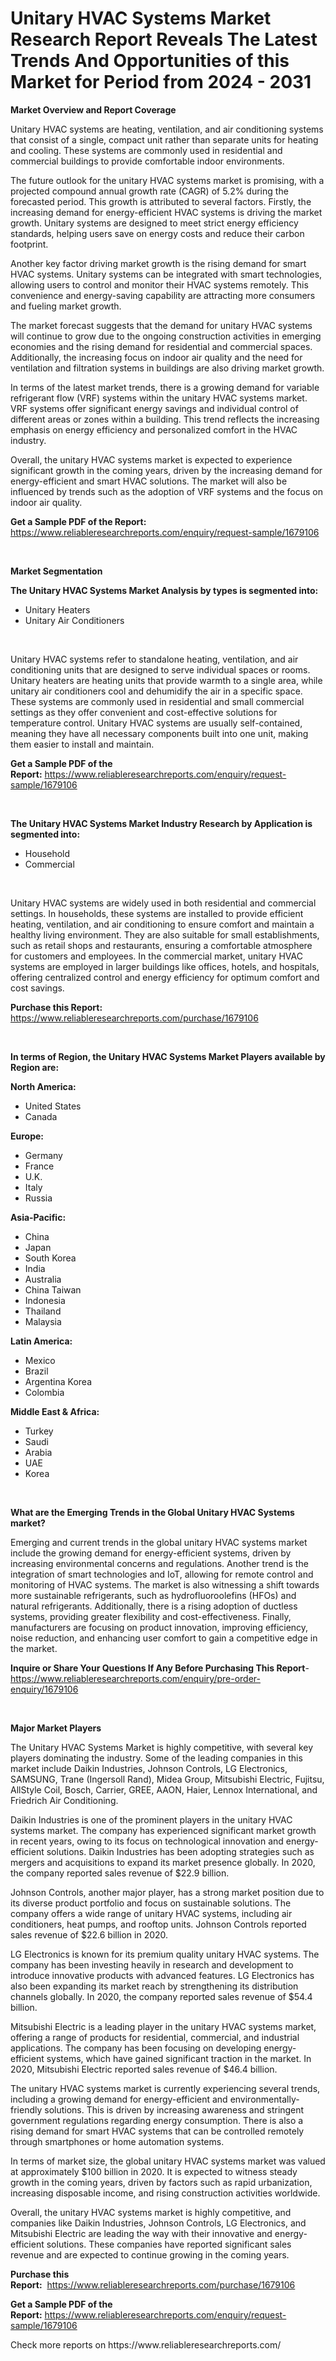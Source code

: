 <p><h1>Unitary HVAC Systems Market Research Report Reveals The Latest Trends And Opportunities of this Market for Period from 2024 - 2031</h1></p><p><strong>Market Overview and Report Coverage</strong></p>
<p><p>Unitary HVAC systems are heating, ventilation, and air conditioning systems that consist of a single, compact unit rather than separate units for heating and cooling. These systems are commonly used in residential and commercial buildings to provide comfortable indoor environments.</p><p>The future outlook for the unitary HVAC systems market is promising, with a projected compound annual growth rate (CAGR) of 5.2% during the forecasted period. This growth is attributed to several factors. Firstly, the increasing demand for energy-efficient HVAC systems is driving the market growth. Unitary systems are designed to meet strict energy efficiency standards, helping users save on energy costs and reduce their carbon footprint.</p><p>Another key factor driving market growth is the rising demand for smart HVAC systems. Unitary systems can be integrated with smart technologies, allowing users to control and monitor their HVAC systems remotely. This convenience and energy-saving capability are attracting more consumers and fueling market growth.</p><p>The market forecast suggests that the demand for unitary HVAC systems will continue to grow due to the ongoing construction activities in emerging economies and the rising demand for residential and commercial spaces. Additionally, the increasing focus on indoor air quality and the need for ventilation and filtration systems in buildings are also driving market growth.</p><p>In terms of the latest market trends, there is a growing demand for variable refrigerant flow (VRF) systems within the unitary HVAC systems market. VRF systems offer significant energy savings and individual control of different areas or zones within a building. This trend reflects the increasing emphasis on energy efficiency and personalized comfort in the HVAC industry.</p><p>Overall, the unitary HVAC systems market is expected to experience significant growth in the coming years, driven by the increasing demand for energy-efficient and smart HVAC solutions. The market will also be influenced by trends such as the adoption of VRF systems and the focus on indoor air quality.</p></p>
<p><strong>Get a Sample PDF of the Report:</strong> <a href="https://www.reliableresearchreports.com/enquiry/request-sample/1679106">https://www.reliableresearchreports.com/enquiry/request-sample/1679106</a></p>
<p>&nbsp;</p>
<p><strong>Market Segmentation</strong></p>
<p><strong>The Unitary HVAC Systems Market Analysis by types is segmented into:</strong></p>
<p><ul><li>Unitary Heaters</li><li>Unitary Air Conditioners</li></ul></p>
<p>&nbsp;</p>
<p><p>Unitary HVAC systems refer to standalone heating, ventilation, and air conditioning units that are designed to serve individual spaces or rooms. Unitary heaters are heating units that provide warmth to a single area, while unitary air conditioners cool and dehumidify the air in a specific space. These systems are commonly used in residential and small commercial settings as they offer convenient and cost-effective solutions for temperature control. Unitary HVAC systems are usually self-contained, meaning they have all necessary components built into one unit, making them easier to install and maintain.</p></p>
<p><strong>Get a Sample PDF of the Report:</strong>&nbsp;<a href="https://www.reliableresearchreports.com/enquiry/request-sample/1679106">https://www.reliableresearchreports.com/enquiry/request-sample/1679106</a></p>
<p>&nbsp;</p>
<p><strong>The Unitary HVAC Systems Market Industry Research by Application is segmented into:</strong></p>
<p><ul><li>Household</li><li>Commercial</li></ul></p>
<p>&nbsp;</p>
<p><p>Unitary HVAC systems are widely used in both residential and commercial settings. In households, these systems are installed to provide efficient heating, ventilation, and air conditioning to ensure comfort and maintain a healthy living environment. They are also suitable for small establishments, such as retail shops and restaurants, ensuring a comfortable atmosphere for customers and employees. In the commercial market, unitary HVAC systems are employed in larger buildings like offices, hotels, and hospitals, offering centralized control and energy efficiency for optimum comfort and cost savings.</p></p>
<p><strong>Purchase this Report:</strong>&nbsp; <a href="https://www.reliableresearchreports.com/purchase/1679106">https://www.reliableresearchreports.com/purchase/1679106</a></p>
<p>&nbsp;</p>
<p><strong>In terms of Region, the Unitary HVAC Systems Market Players available by Region are:</strong></p>
<p>
    <p> <strong> North America: </strong>
        <ul>
            <li>United States</li>
            <li>Canada</li>
        </ul>
        </p> 
    <p> <strong> Europe: </strong>
        <ul>
            <li>Germany</li>
            <li>France</li>
            <li>U.K.</li>
            <li>Italy</li>
            <li>Russia</li>
        </ul>
        </p> 
    <p> <strong> Asia-Pacific: </strong>
        <ul>
            <li>China</li>
            <li>Japan</li>
            <li>South Korea</li>
            <li>India</li>
            <li>Australia</li>
            <li>China Taiwan</li>
            <li>Indonesia</li>
            <li>Thailand</li>
            <li>Malaysia</li>
        </ul>
        </p> 
    <p> <strong> Latin America: </strong>
        <ul>
            <li>Mexico</li>
            <li>Brazil</li>
            <li>Argentina Korea</li>
            <li>Colombia</li>
        </ul>
        </p> 
    <p> <strong> Middle East & Africa: </strong>
        <ul>
            <li>Turkey</li>
            <li>Saudi</li>
            <li>Arabia</li>
            <li>UAE</li>
            <li>Korea</li>
        </ul>
    </p>
    </p>
<p>&nbsp;</p>
<p><strong>What are the Emerging Trends in the Global Unitary HVAC Systems market?</strong></p>
<p><p>Emerging and current trends in the global unitary HVAC systems market include the growing demand for energy-efficient systems, driven by increasing environmental concerns and regulations. Another trend is the integration of smart technologies and IoT, allowing for remote control and monitoring of HVAC systems. The market is also witnessing a shift towards more sustainable refrigerants, such as hydrofluoroolefins (HFOs) and natural refrigerants. Additionally, there is a rising adoption of ductless systems, providing greater flexibility and cost-effectiveness. Finally, manufacturers are focusing on product innovation, improving efficiency, noise reduction, and enhancing user comfort to gain a competitive edge in the market.</p></p>
<p><strong>Inquire or Share Your Questions If Any Before Purchasing This Report</strong>- <a href="https://www.reliableresearchreports.com/enquiry/pre-order-enquiry/1679106">https://www.reliableresearchreports.com/enquiry/pre-order-enquiry/1679106</a></p>
<p>&nbsp;</p>
<p><strong>Major Market Players</strong></p>
<p><p>The Unitary HVAC Systems Market is highly competitive, with several key players dominating the industry. Some of the leading companies in this market include Daikin Industries, Johnson Controls, LG Electronics, SAMSUNG, Trane (Ingersoll Rand), Midea Group, Mitsubishi Electric, Fujitsu, AllStyle Coil, Bosch, Carrier, GREE, AAON, Haier, Lennox International, and Friedrich Air Conditioning.</p><p>Daikin Industries is one of the prominent players in the unitary HVAC systems market. The company has experienced significant market growth in recent years, owing to its focus on technological innovation and energy-efficient solutions. Daikin Industries has been adopting strategies such as mergers and acquisitions to expand its market presence globally. In 2020, the company reported sales revenue of $22.9 billion.</p><p>Johnson Controls, another major player, has a strong market position due to its diverse product portfolio and focus on sustainable solutions. The company offers a wide range of unitary HVAC systems, including air conditioners, heat pumps, and rooftop units. Johnson Controls reported sales revenue of $22.6 billion in 2020.</p><p>LG Electronics is known for its premium quality unitary HVAC systems. The company has been investing heavily in research and development to introduce innovative products with advanced features. LG Electronics has also been expanding its market reach by strengthening its distribution channels globally. In 2020, the company reported sales revenue of $54.4 billion.</p><p>Mitsubishi Electric is a leading player in the unitary HVAC systems market, offering a range of products for residential, commercial, and industrial applications. The company has been focusing on developing energy-efficient systems, which have gained significant traction in the market. In 2020, Mitsubishi Electric reported sales revenue of $46.4 billion.</p><p>The unitary HVAC systems market is currently experiencing several trends, including a growing demand for energy-efficient and environmentally-friendly solutions. This is driven by increasing awareness and stringent government regulations regarding energy consumption. There is also a rising demand for smart HVAC systems that can be controlled remotely through smartphones or home automation systems.</p><p>In terms of market size, the global unitary HVAC systems market was valued at approximately $100 billion in 2020. It is expected to witness steady growth in the coming years, driven by factors such as rapid urbanization, increasing disposable income, and rising construction activities worldwide.</p><p>Overall, the unitary HVAC systems market is highly competitive, and companies like Daikin Industries, Johnson Controls, LG Electronics, and Mitsubishi Electric are leading the way with their innovative and energy-efficient solutions. These companies have reported significant sales revenue and are expected to continue growing in the coming years.</p></p>
<p><strong>Purchase this Report:</strong>&nbsp;&nbsp;<a href="https://www.reliableresearchreports.com/purchase/1679106">https://www.reliableresearchreports.com/purchase/1679106</a></p>
<p></p>
<p><strong>Get a Sample PDF of the Report:</strong>&nbsp;<a href="https://www.reliableresearchreports.com/enquiry/request-sample/1679106">https://www.reliableresearchreports.com/enquiry/request-sample/1679106</a></p>
<p>Check more reports on https://www.reliableresearchreports.com/</p>